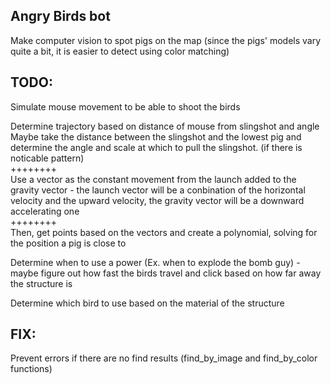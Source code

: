 <h2>Angry Birds bot</h2>

Make computer vision to spot pigs on the map
(since the pigs' models vary quite a bit, it is easier to detect using color matching)

TODO:
--
Simulate mouse movement to be able to shoot the birds

Determine trajectory based on distance of mouse from slingshot and angle <br>
Maybe take the distance between the slingshot and the lowest pig and determine the angle and scale at which to pull the slingshot. (if there is noticable pattern) <br>
++++++++<br>
Use a vector as the constant movement from the launch added to the gravity vector - the launch vector will be a conbination of the horizontal velocity and the upward velocity, the gravity vector will be a downward accelerating one <br>
++++++++<br>
Then, get points based on the vectors and create a polynomial, solving for the position a pig is close to

Determine when to use a power (Ex. when to explode the bomb guy) - maybe figure out how fast the birds travel and click based on how far away the structure is

Determine which bird to use based on the material of the structure



FIX:
--
Prevent errors if there are no find results (find_by_image and find_by_color functions)

